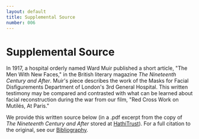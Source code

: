 ```yaml
---
layout: default
title: Supplemental Source
number: 006
---
```


# Supplemental Source

In 1917, a hospital orderly named Ward Muir published a short article, "The Men With New Faces," in the British literary magazine *The Nineteenth Century and After*.  Muir's piece describes the work of the Masks for Facial Disfigurements Department of London's 3rd General Hospital. This written testimony may be compared and contrasted with what can be learned about facial reconstruction during the war from our film, "Red Cross Work on Mutilés, At Paris."

We provide this written source below (in a .pdf excerpt from the copy of *The Nineteenth Century and After* stored at [HathiTrust](http://babel.hathitrust.org/cgi/pt?id=uc1.b000573843;view=1up;seq=760)).    For a full citation to the original, see our [Bibliography](https://tonleon.github.io/Mindoc_Original_Prototype/007_bibliography.html).

